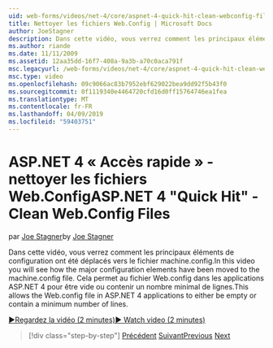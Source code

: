 ```yaml
---
uid: web-forms/videos/net-4/core/aspnet-4-quick-hit-clean-webconfig-files
title: Nettoyer les fichiers Web.Config | Microsoft Docs
author: JoeStagner
description: Dans cette vidéo, vous verrez comment les principaux éléments de configuration ont été déplacés vers le fichier machine.config. Cela permet au fichier Web.config dans ASP.NET 4 appl...
ms.author: riande
ms.date: 11/11/2009
ms.assetid: 12aa35dd-16f7-408a-9a3b-a70c0aca791f
msc.legacyurl: /web-forms/videos/net-4/core/aspnet-4-quick-hit-clean-webconfig-files
msc.type: video
ms.openlocfilehash: 09c9066ac83b7952ebf629022bea9dd92f5b43f0
ms.sourcegitcommit: 0f1119340e4464720cfd16d0ff15764746ea1fea
ms.translationtype: MT
ms.contentlocale: fr-FR
ms.lasthandoff: 04/09/2019
ms.locfileid: "59403751"
---
```

# <a name="aspnet-4-quick-hit---clean-webconfig-files"></a><span data-ttu-id="08e14-104">ASP.NET 4 « Accès rapide » - nettoyer les fichiers Web.Config</span><span class="sxs-lookup"><span data-stu-id="08e14-104">ASP.NET 4 "Quick Hit" - Clean Web.Config Files</span></span>

<span data-ttu-id="08e14-105">par [Joe Stagner](https://github.com/JoeStagner)</span><span class="sxs-lookup"><span data-stu-id="08e14-105">by [Joe Stagner](https://github.com/JoeStagner)</span></span>

<span data-ttu-id="08e14-106">Dans cette vidéo, vous verrez comment les principaux éléments de configuration ont été déplacés vers le fichier machine.config.</span><span class="sxs-lookup"><span data-stu-id="08e14-106">In this video you will see how the major configuration elements have been moved to the machine.config file.</span></span> <span data-ttu-id="08e14-107">Cela permet au fichier Web.config dans les applications ASP.NET 4 pour être vide ou contenir un nombre minimal de lignes.</span><span class="sxs-lookup"><span data-stu-id="08e14-107">This allows the Web.config file in ASP.NET 4 applications to either be empty or contain a minimum number of lines.</span></span>

[<span data-ttu-id="08e14-108">&#9654;Regardez la vidéo (2 minutes)</span><span class="sxs-lookup"><span data-stu-id="08e14-108">&#9654; Watch video (2 minutes)</span></span>](https://channel9.msdn.com/Blogs/ASP-NET-Site-Videos/aspnet-4-quick-hit-clean-webconfig-files)

> [!div class="step-by-step"]
> <span data-ttu-id="08e14-109">[Précédent](aspnet-4-quick-hit-auto-start.md)
> [Suivant](aspnet-4-quick-hit-predictable-client-ids.md)</span><span class="sxs-lookup"><span data-stu-id="08e14-109">[Previous](aspnet-4-quick-hit-auto-start.md)
[Next](aspnet-4-quick-hit-predictable-client-ids.md)</span></span>
